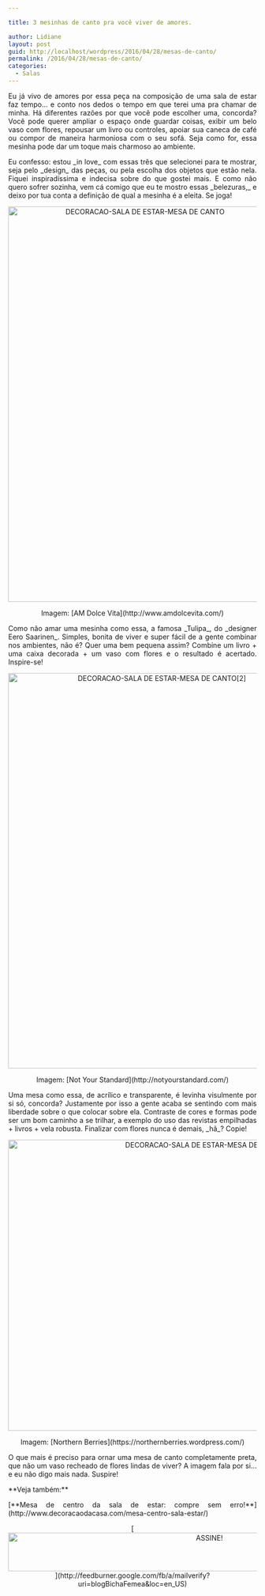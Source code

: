 ```yaml
---

title: 3 mesinhas de canto pra você viver de amores.

author: Lidiane
layout: post
guid: http://localhost/wordpress/2016/04/28/mesas-de-canto/
permalink: /2016/04/28/mesas-de-canto/
categories:
  - Salas
---
```

<p align="justify">
  Eu já vivo de amores por essa peça na composição de uma sala de estar faz tempo… e conto nos dedos o tempo em que terei uma pra chamar de minha. Há diferentes razões por que você pode escolher uma, concorda? Você pode querer ampliar o espaço onde guardar coisas, exibir um belo vaso com flores, repousar um livro ou controles, apoiar sua caneca de café ou compor de maneira harmoniosa com o seu sofá. Seja como for, essa mesinha pode dar um toque mais charmoso ao ambiente.
</p>

<p align="justify">
  Eu confesso: estou _in love_ com essas três que selecionei para te mostrar, seja pelo _design_ das peças, ou pela escolha dos objetos que estão nela. Fiquei inspiradíssima e indecisa sobre do que gostei mais. E como não quero sofrer sozinha, vem cá comigo que eu te mostro essas _belezuras,_ e deixo por tua conta a definição de qual a mesinha é a eleita. Se joga!
</p>

<p align="center">
  <img class="alignnone size-full wp-image-12441" src="http://www.trololodemulher.com.br/blog/wp-content/uploads/2016/04/DECORACAO-SALA-DE-ESTAR-MESA-DE-CANTO.jpg" alt="DECORACAO-SALA DE ESTAR-MESA DE CANTO" width="539" height="800" />
</p>

<p align="center">
  Imagem: [AM Dolce Vita](http://www.amdolcevita.com/) 
</p>

<p align="justify">
  Como não amar uma mesinha como essa, a famosa _Tulipa_, do _designer Eero Saarinen_. Simples, bonita de viver e super fácil de a gente combinar nos ambientes, não é? Quer uma bem pequena assim? Combine um livro + uma caixa decorada + um vaso com flores e o resultado é acertado. Inspire-se!
</p>

<p align="center">
  <img class="alignnone size-full wp-image-12442" src="http://www.trololodemulher.com.br/blog/wp-content/uploads/2016/04/DECORACAO-SALA-DE-ESTAR-MESA-DE-CANTO2.jpg" alt="DECORACAO-SALA DE ESTAR-MESA DE CANTO[2]" width="607" height="800" />
</p>

<p align="center">
  Imagem: [Not Your Standard](http://notyourstandard.com/) 
</p>

<p align="justify">
  Uma mesa como essa, de acrílico e transparente, é levinha visulmente por si só, concorda? Justamente por isso a gente acaba se sentindo com mais liberdade sobre o que colocar sobre ela. Contraste de cores e formas pode ser um bom caminho a se trilhar, a exemplo do uso das revistas empilhadas + livros + vela robusta. Finalizar com flores nunca é demais, _hã_? Copie!
</p>

<p align="center">
  <img class="alignnone size-full wp-image-12443" src="http://www.trololodemulher.com.br/blog/wp-content/uploads/2016/04/DECORACAO-SALA-DE-ESTAR-MESA-DE-CANTO3.jpg" alt="DECORACAO-SALA DE ESTAR-MESA DE CANTO[3]" width="800" height="589" />
</p>

<p align="center">
  Imagem: [Northern Berries](https://northernberries.wordpress.com/) 
</p>

<p align="justify">
  O que mais é preciso para ornar uma mesa de canto completamente preta, que não um vaso recheado de flores lindas de viver? A imagem fala por si… e eu não digo mais nada. Suspire!
</p>

<p align="justify">
  **Veja também:**
</p>

<p align="justify">
  [**Mesa de centro da sala de estar: compre sem erro!**](http://www.decoracaodacasa.com/mesa-centro-sala-estar/) 
</p>

<p align="center">
  [<img class="alignnone size-full wp-image-10439" src="http://www.trololodemulher.com.br/blog/wp-content/uploads/2014/09/ASSINE.png" alt="ASSINE!" width="800" height="78" />](http://feedburner.google.com/fb/a/mailverify?uri=blogBichaFemea&loc=en_US) 
</p>

<p align="justify">